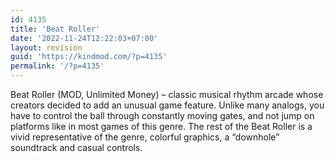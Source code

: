 ```yaml
---
id: 4135
title: 'Beat Roller'
date: '2022-11-24T12:22:03+07:00'
layout: revision
guid: 'https://kindmod.com/?p=4135'
permalink: '/?p=4135'
---
```


Beat Roller (MOD, Unlimited Money) – classic musical rhythm arcade whose creators decided to add an unusual game feature. Unlike many analogs, you have to control the ball through constantly moving gates, and not jump on platforms like in most games of this genre. The rest of the Beat Roller is a vivid representative of the genre, colorful graphics, a “downhole” soundtrack and casual controls.